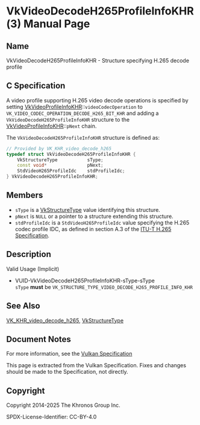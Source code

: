 # VkVideoDecodeH265ProfileInfoKHR(3) Manual Page

## Name

VkVideoDecodeH265ProfileInfoKHR - Structure specifying H.265 decode profile



## [](#_c_specification)C Specification

A video profile supporting H.265 video decode operations is specified by setting [VkVideoProfileInfoKHR](https://registry.khronos.org/vulkan/specs/latest/man/html/VkVideoProfileInfoKHR.html)::`videoCodecOperation` to `VK_VIDEO_CODEC_OPERATION_DECODE_H265_BIT_KHR` and adding a `VkVideoDecodeH265ProfileInfoKHR` structure to the [VkVideoProfileInfoKHR](https://registry.khronos.org/vulkan/specs/latest/man/html/VkVideoProfileInfoKHR.html)::`pNext` chain.

The `VkVideoDecodeH265ProfileInfoKHR` structure is defined as:

```c++
// Provided by VK_KHR_video_decode_h265
typedef struct VkVideoDecodeH265ProfileInfoKHR {
    VkStructureType           sType;
    const void*               pNext;
    StdVideoH265ProfileIdc    stdProfileIdc;
} VkVideoDecodeH265ProfileInfoKHR;
```

## [](#_members)Members

- `sType` is a [VkStructureType](https://registry.khronos.org/vulkan/specs/latest/man/html/VkStructureType.html) value identifying this structure.
- `pNext` is `NULL` or a pointer to a structure extending this structure.
- `stdProfileIdc` is a `StdVideoH265ProfileIdc` value specifying the H.265 codec profile IDC, as defined in section A.3 of the [ITU-T H.265 Specification](https://registry.khronos.org/vulkan/specs/latest/html/vkspec.html#itu-t-h265).

## [](#_description)Description

Valid Usage (Implicit)

- [](#VUID-VkVideoDecodeH265ProfileInfoKHR-sType-sType)VUID-VkVideoDecodeH265ProfileInfoKHR-sType-sType  
  `sType` **must** be `VK_STRUCTURE_TYPE_VIDEO_DECODE_H265_PROFILE_INFO_KHR`

## [](#_see_also)See Also

[VK\_KHR\_video\_decode\_h265](https://registry.khronos.org/vulkan/specs/latest/man/html/VK_KHR_video_decode_h265.html), [VkStructureType](https://registry.khronos.org/vulkan/specs/latest/man/html/VkStructureType.html)

## [](#_document_notes)Document Notes

For more information, see the [Vulkan Specification](https://registry.khronos.org/vulkan/specs/latest/html/vkspec.html#VkVideoDecodeH265ProfileInfoKHR)

This page is extracted from the Vulkan Specification. Fixes and changes should be made to the Specification, not directly.

## [](#_copyright)Copyright

Copyright 2014-2025 The Khronos Group Inc.

SPDX-License-Identifier: CC-BY-4.0